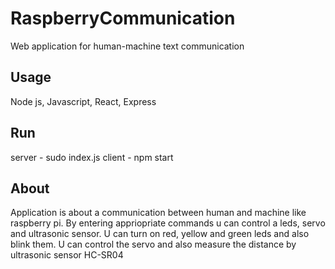# RaspberryCommunication
Web application for human-machine text communication

## Usage
Node js, Javascript, React, Express

## Run
 server - sudo index.js
 client - npm start

## About
Application is about a communication between human and machine like raspberry pi. By entering appriopriate commands u can control a leds, servo and ultrasonic sensor.
U can turn on red, yellow and green leds and also blink them. U can control the servo and also measure the distance by ultrasonic sensor HC-SR04
